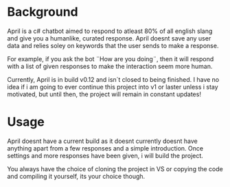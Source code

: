 # Background
April is a c# chatbot aimed to respond to atleast 80% of all english slang
and give you a humanlike, curated response. April doesnt save any user data
and relies soley on keywords that the user sends to make a response.

For example, if you ask the bot  ¨How are you doing¨, then it will respond
with a list of given responses to make the interaction seem more human.

Currently, April is in build v0.12 and isn´t closed to being finished.
I have no idea if i am going to ever continue this project into v1 or
laster unless i stay motivated, but until then, the project will remain
in constant updates!

# Usage
April doesnt have a current build as it doesnt currently doesnt have anything
apart from a few responses and a simple introduction. Once settings and more
responses have been given, i will build the project.

You always have the choice of cloning the project in VS or copying the code
and compiling it yourself, its your choice though.
